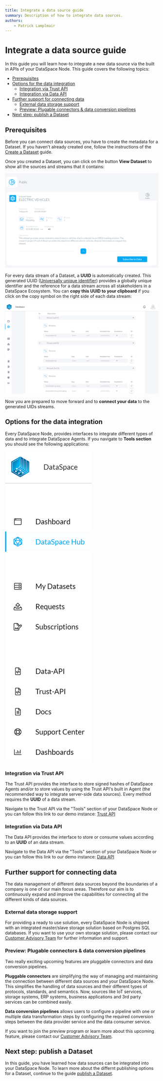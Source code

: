 ```yaml
---
title: Integrate a data source guide
summary: Description of how to integrate data sources.
authors:
    - Patrick Lamplmair
---
```


# Integrate a data source guide

In this guide you will learn how-to integrate a new data source via the built in APIs of your DataSpace Node. This guide covers the following topics:

- [Prerequisites](/guides/guide-integrate-data-source/#prerequisites)
- [Options for the data integration](/guides/guide-integrate-data-source/#options-for-the-data-integration)
    - [Integration via Trust API](/guides/guide-integrate-data-source/#integration-via-trust-api)
    - [Integration via Data API](/guides/guide-integrate-data-source/#integration-via-data-api)
- [Further support for connecting data](/guides/guide-integrate-data-source/#further-support-connecting-data)
    - [External data storage support](/guides/guide-integrate-data-source/#external-data-storage-support)
    - [Preview: Plugable connectors & data conversion pipelines](/guides/guide-integrate-data-source/#preview-plugable-connectors-data-conversion-pipelines)
- [Next step: publish a Dataset](/guides/guide-integrate-data-source/#next-step-publish-a-dataset)

## Prerequisites

Before you can connect data sources, you have to create the metadata for a Dataset. If you haven't already created one, follow the instructions of the [Create a Dataset](/guides/guide-integrate-data-source/#prerequisits) guide.

Once you created a Dataset, you can click on the button **View Dataset** to show all the sources and streams that it contains:

![Enter URL](img/integrate-data-source-click-button.png)

For every data stream of a Dataset, a **UUID** is automatically created. This generated UUID (<a href="https://en.wikipedia.org/wiki/Universally_unique_identifier" target="_blank">Universally unique identifier</a>) provides a globally unique identifier and the reference for a data stream across all stakeholders in a DataSpace Ecosystem. You can **copy this UUID to your clipboard** if you click on the copy symbol on the right side of each data stream:

![Enter URL](img/integrate-data-source-view-dataset.png)

Now you are prepared to move forward and to **connect your data** to the generated UIDs streams.

## Options for the data integration

Every DataSpace Node, provides interfaces to integrate different types of data and to integrate DataSpace Agents. If you navigate to **Tools section** you should see the following applications:

![Enter URL](img/integrate-data-source-tools.png)

### Integration via Trust API

The Trust API provides the interface to store signed hashes of DataSpace Agents and/or to store values by using the Trust API's built in Agent (the recommended way to integrate server-side data sources). Every method requires the **UUID** of a data stream.

Navigate to the Trust API via the "Tools" section of your DataSpace Node or you can follow this link to our demo instance: <a href="https://trust-layer-api.azuretrial-node-a.dataspace-node.com/" target="_blank">Trust API</a>

### Integration via Data API

The Data API provides the interface to store or consume values according to an **UUID** of an data stream.

Navigate to the Data API via the "Tools" section of your DataSpace Node or you can follow this link to our demo instance: <a href="https://data-api.azuretrial-node-a.dataspace-node.com/" target="_blank">Data API</a>

## Further support for connecting data

The data management of different data sources beyond the boundaries of a company is one of our main focus areas. Therefore our aim is to continuously expand and improve the capabilities for connecting all the different kinds of data sources.

### External data storage support

For providing a ready to use solution, every DataSpace Node is shipped with an integrated master/slave storage solution based on Postgres SQL databases. If you want to use your own storage solution, please contact our [Customer Advisory Team](mailto:customer-advisory@tributech.io) for further information and support.

### Preview: Plugable connectors & data conversion pipelines

Two really exciting upcoming features are pluggable connectors and data conversion pipelines.

**Pluggable connectors** are simplifying the way of managing and maintaining the connection between different data sources and your DataSpace Node. This simplifies the handling of data sources and their different types of protocols, standards, and semantics. Now, sources like IoT services, storage systems, ERP systems, business applications and 3rd party services can be combined easily.

**Data conversion pipelines** allows users to configure a pipeline with one or multiple data transformation steps by configuring the required conversion steps between the data provider service and the data consumer service.

If you want to join the preview program or learn more about this upcoming feature, please contact our [Customer Advisory Team](mailto:customer-advisory@tributech.io).

## Next step: publish a Dataset

In this guide, you have learned how data sources can be integrated into your DataSpace Node. To learn more about the differnt publishing options for a Dataset, continue to the guide [publish a Dataset](/guides/guide-publish-dataset).
